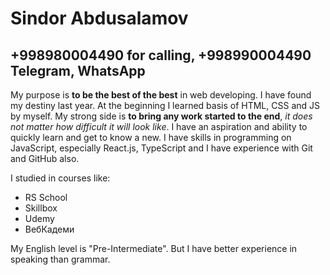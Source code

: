 Sindor Abdusalamov
==================

+998980004490 for calling, +998990004490 Telegram, WhatsApp
-----------------------------------------------------------

My purpose is **to be the best of the best** in web developing. I have found my destiny last year. At the beginning I learned basis of HTML, CSS and JS by myself. My strong side is **to bring any work started to the end**, _it does not matter how difficult it will look like_. I have an aspiration and ability to quickly learn and get to know a new. I have skills in programming on JavaScript, especially React.js, TypeScript and I have experience with Git and GitHub also. 

I studied in courses like:
* RS School
* Skillbox
* Udemy
* ВебКадеми

My English level is "Pre-Intermediate". But I have better experience in speaking than grammar.